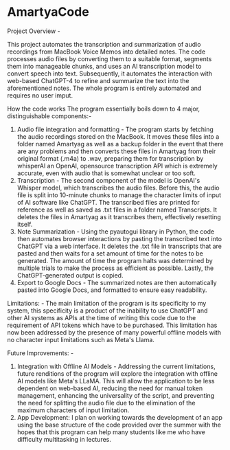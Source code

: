 # AmartyaCode

Project Overview -

This project automates the transcription and summarization of audio recordings from MacBook Voice Memos into detailed notes. The code processes audio files by converting them to a suitable format, segments them into manageable chunks, and uses an AI transcription model to convert speech into text. Subsequently, it automates the interaction with web-based ChatGPT-4 to refine and summarize the text into the aforementioned notes. The whole program is entirely automated and requires no user imput. 

How the code works
The program essentially boils down to 4 major, distinguishable components:- 
1) Audio file integration and formatting - The program starts by fetching the audio recordings stored on the MacBook. It moves these files into a folder named Amartyag as well as a backup folder in the event that there are any problems and then converts these files in Amartyag from their original format (.m4a) to .wav, preparing them for transcription by whisperAI an OpenAI, opensource transcription API which is extremely accurate, even with audio that is somewhat unclear or too soft. 
2) Transcription -  The second component of the model is  OpenAI's Whisper model, which  transcribes the audio files. Before this, the audio file is split into 10-minute chunks to manage the character limits of input of AI software like ChatGPT. The transcribed files are printed for reference as well as saved as .txt files in a folder named Transcripts. It deletes the files in Amartyag as it transcribes them, effectively resetting itself.
3) Note Summarization - Using the pyautogui library in Python, the code then automates browser interactions by pasting the transcribed text into ChatGPT via a web interface. It deletes the .txt file in transcripts that are pasted and then waits for a set amount of time for the notes to be generated. The amount of time the program halts was determined by multiple trials to make the process as efficient as possible. Lastly, the ChatGPT-generated output is copied.
4) Export to Google Docs - The summarized notes are then automatically pasted into Google Docs, and formatted to ensure easy readability.

Limitations: - 
The main limitation of the program is its specificity to my system, this specificity is a product of the inability to use ChatGPT and other AI systems as APIs at the time of writing this code due to the requirement of API tokens which have to be purchased. This limitation has now been addressed by the presence of many powerful offline models with no character input limitations such as Meta's Llama. 

Future Improvements: - 
1) Integration with Offline AI Models - Addressing the current limitations, future renditions of the program will explore the integration with offline AI models like Meta's LLaMA. This will allow the application to be less dependent on web-based AI, reducing the need for manual token management, enhancing the universality of the script, and preventing the need for splitting the audio file due to the elimination of the maximum characters of input limitation.
2) App Development: I plan on working towards the development of an app using the base structure of the code provided over the summer with the hopes that this program can help many students like me who have difficulty multitasking in lectures. 


